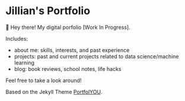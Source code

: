 # Jillian's Portfolio

👋 Hey there! My digital porfolio \[Work In Progress\].

Includes:
- about me: skills, interests, and past experience
- projects: past and current projects related to data science/machine learning
- blog: book reviews, school notes, life hacks

Feel free to take a look around!

Based on the Jekyll Theme [PortfolYOU](https://github.com/YoussefRaafatNasry/portfolYOU).
